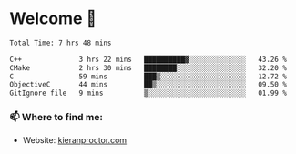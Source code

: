 # Welcome 🦘

<!--START_SECTION:waka-->

```txt
Total Time: 7 hrs 48 mins

C++              3 hrs 22 mins   ██████████▓░░░░░░░░░░░░░░   43.26 %
CMake            2 hrs 30 mins   ████████░░░░░░░░░░░░░░░░░   32.20 %
C                59 mins         ███▒░░░░░░░░░░░░░░░░░░░░░   12.72 %
ObjectiveC       44 mins         ██▒░░░░░░░░░░░░░░░░░░░░░░   09.50 %
GitIgnore file   9 mins          ▒░░░░░░░░░░░░░░░░░░░░░░░░   01.99 %
```

<!--END_SECTION:waka-->

### 📫 Where to find me:

-   Website: [kieranproctor.com](https://kieranproctor.com/)
